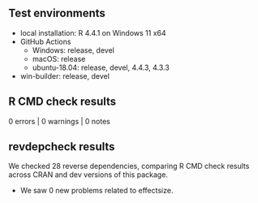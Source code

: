 
## Test environments

* local installation: R 4.4.1 on Windows 11 x64
* GitHub Actions
    - Windows:        release, devel
    - macOS:          release
    - ubuntu-18.04:   release, devel, 4.4.3, 4.3.3
* win-builder:        release, devel


## R CMD check results

0 errors | 0 warnings | 0 notes


## revdepcheck results

We checked 28 reverse dependencies, comparing R CMD check results across CRAN and dev versions of this package.

 * We saw 0 new problems related to effectsize.

